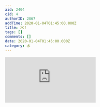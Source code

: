 ```yaml
---
aid: 2404
cid: 4
authorID: 2867
addTime: 2020-01-04T01:45:00.000Z
title: 水！
tags: []
comments: []
date: 2020-01-04T01:45:00.000Z
category: 水
---
```


<div class="videowrapper"><iframe src="https://www.youtube.com/embed/dyUHR0yUksE" frameborder="0" allow="accelerometer; autoplay; encrypted-media; gyroscope; picture-in-picture" allowfullscreen=""></iframe></div>

